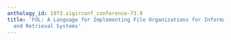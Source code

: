 ```yaml
---
anthology_id: 1973.sigirconf_conference-73.9
title: 'FOL: A Language for Implementing File Organizations for Information Storage
  and Retrieval Systems'
---
```


